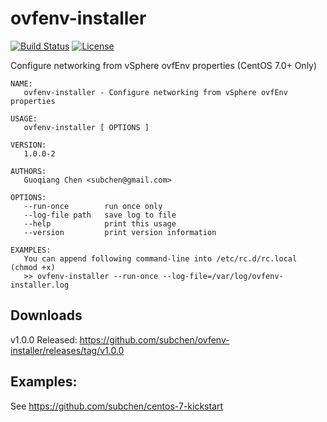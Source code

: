 # ovfenv-installer

[![Build Status](https://travis-ci.org/subchen/frep.svg?branch=master)](https://travis-ci.org/subchen/frep)
[![License](http://img.shields.io/badge/License-Apache_2-red.svg?style=flat)](http://www.apache.org/licenses/LICENSE-2.0)

Configure networking from vSphere ovfEnv properties (CentOS 7.0+ Only)

```
NAME:
   ovfenv-installer - Configure networking from vSphere ovfEnv properties

USAGE:
   ovfenv-installer [ OPTIONS ]

VERSION:
   1.0.0-2

AUTHORS:
   Guoqiang Chen <subchen@gmail.com>

OPTIONS:
   --run-once        run once only
   --log-file path   save log to file
   --help            print this usage
   --version         print version information

EXAMPLES:
   You can append following command-line into /etc/rc.d/rc.local (chmod +x)
   >> ovfenv-installer --run-once --log-file=/var/log/ovfenv-installer.log
```

## Downloads

v1.0.0 Released: 
https://github.com/subchen/ovfenv-installer/releases/tag/v1.0.0

## Examples:

See https://github.com/subchen/centos-7-kickstart

